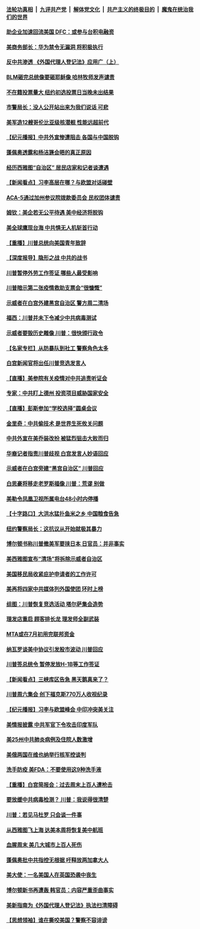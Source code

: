 

####  [法轮功真相](../../../../basic/blob/master/README.md?t=06242002) &nbsp;|&nbsp; [九评共产党](../../../../9ping.md/blob/master/README.md?t=06242002) &nbsp;|&nbsp; [解体党文化](../../../../jtdwh.md/blob/master/README.md?t=06242002)  &nbsp;|&nbsp; [共产主义的终极目的](../../../../gczydzjmd.md/blob/master/README.md?t=06242002) &nbsp;|&nbsp; [魔鬼在统治我们的世界](../../../../mgztzwmdsj.md/blob/master/README.md?t=06242002) 

#### [助企业加速回流美国 DFC：或参与台积电融资](../pages/nsc412/n12209064.md?t=06242002) 

#### [美商务部长：华为禁令无漏洞 将积极执行](../pages/nsc412/n12208757.md?t=06242002) 

#### [反中共渗透 《外国代理人登记法》应用广（上）](../pages/nsc412/n12208404.md?t=06242002) 

#### [BLM砸完总统像要砸耶稣像 哈林牧师发声谴责](../pages/nsc412/n12208413.md?t=06242002) 

#### [不在籍投票量大  纽约初选投票日当晚未出结果](../pages/nsc412/n12208496.md?t=06242002) 

#### [市警局长：没人公开站出来为我们说话 可悲](../pages/nsc412/n12208418.md?t=06242002) 

#### [美军造12艘哥伦比亚级核潜舰 性能远超前代](../pages/nsc412/n12208324.md?t=06242002) 

#### [【纪元播报】中共外宣惨遭阻击 各国与中国脱钩](../pages/nsc412/n12207943.md?t=06242002) 

#### [蓬佩奥透露和杨洁篪会晤的真正原因](../pages/nsc412/n12208086.md?t=06242002) 

#### [经历西雅图“自治区” 居民店家和记者谈遭遇](../pages/nsc412/n12208062.md?t=06242002) 

#### [【新闻看点】习李高层在哪？与欧盟对话碰壁](../pages/nsc412/n12207971.md?t=06242002) 

#### [ACA-5通过加州参议院拨款委员会 民权团体谴责](../pages/nsc412/n12207987.md?t=06242002) 

#### [姆钦：美企若无公平待遇 美中经济将脱钩](../pages/nsc412/n12207735.md?t=06242002) 

#### [美全球鹰现台海 中共惧无人机斩首行动](../pages/nsc412/n12207763.md?t=06242002) 

#### [【重播】川普总统向美国青年致辞](../pages/nsc412/n12207619.md?t=06242002) 

#### [【深度报导】隐形之战 中共的战书](../pages/nsc412/n12200980.md?t=06242002) 

#### [川普暂停外劳工作签证 哪些人最受影响](../pages/nsc412/n12207785.md?t=06242002) 

#### [川普暗示第二张疫情救助支票会“很慷慨”](../pages/nsc412/n12207767.md?t=06242002) 

#### [示威者在白宫外建黑宫自治区 警方周二清场](../pages/nsc412/n12207719.md?t=06242002) 

#### [福西：川普并未下令减少中共病毒测试](../pages/nsc412/n12207515.md?t=06242002) 

#### [示威者要毁历史雕像 川普：很快颁行政令](../pages/nsc412/n12207491.md?t=06242002) 

#### [【名家专栏】从防暴队到社工 警察角色太多](../pages/nsc412/n12206746.md?t=06242002) 

#### [白宫新闻官将出任川普竞选发言人](../pages/nsc412/n12207502.md?t=06242002) 

#### [【直播】美参院有关疫情对中共追责听证会](../pages/nsc412/n12207370.md?t=06242002) 

#### [专家：中共盯上德州 投资项目威胁国家安全](../pages/nsc412/n12207441.md?t=06242002) 

#### [【直播】彭斯参加“学校选择”圆桌会议](../pages/nsc412/n12207136.md?t=06242002) 

#### [金里奇：中共偷技术 是世界生死攸关问题](../pages/nsc412/n12207082.md?t=06242002) 

#### [中共外宣在美乔装改扮 被猛烈狙击大败而归](../pages/nsc412/n12207048.md?t=06242002) 

#### [华裔记者指责川普歧视 白宫发言人妙语回应](../pages/nsc412/n12206915.md?t=06242002) 

#### [示威者在白宫旁建“黑宫自治区” 川普回应](../pages/nsc412/n12206641.md?t=06242002) 

#### [白思豪将移走老罗斯福像 川普：荒谬 别做](../pages/nsc412/n12205759.md?t=06242002) 

#### [美勒令凤凰卫视所属电台48小时内停播](../pages/nsc412/n12205664.md?t=06242002) 

#### [【十字路口】大洪水猛扑鱼米之乡 中国粮食告急](../pages/nsc412/n12205567.md?t=06242002) 

#### [纽约警察局长：这抗议从开始就极其暴力](../pages/nsc412/n12205750.md?t=06242002) 

#### [博尔顿书称川普撤美军要挟日本 日官员：并非事实](../pages/nsc412/n12206543.md?t=06242002) 

#### [美西雅图宣布“清场”将拆除示威者自治区](../pages/nsc412/n12206432.md?t=06242002) 

#### [美国移民局收紧庇护申请者的工作许可](../pages/nsc412/n12206240.md?t=06242002) 

#### [美再将四家中共媒体列外国使团 环时上榜](../pages/nsc412/n12205059.md?t=06242002) 

#### [组图：川普恢复竞选活动 塔尔萨集会造势](../pages/nsc412/n12204200.md?t=06242002) 

#### [理发店重启 顾客排长龙 理发师全副武装](../pages/nsc412/n12205742.md?t=06242002) 

#### [MTA或在7月初用完联邦资金](../pages/nsc412/n12205756.md?t=06242002) 

#### [纳瓦罗谈美中协议引发股市波动 川普回应](../pages/nsc412/n12205543.md?t=06242002) 

#### [川普签总统令 暂停发放H-1B等工作签证](../pages/nsc412/n12205286.md?t=06242002) 

#### [【新闻看点】三峡库区告急 黑天鹅真来了？](../pages/nsc412/n12205008.md?t=06242002) 

#### [川普周六集会 创下福克斯770万人收视纪录](../pages/nsc412/n12205358.md?t=06242002) 

#### [【纪元播报】习李与欧盟峰会 中印冲突美关注](../pages/nsc412/n12205264.md?t=06242002) 

#### [美情报披露 中共军官下令攻击印度军队](../pages/nsc412/n12205206.md?t=06242002) 

#### [美25州中共肺炎病例及住院人数激增](../pages/nsc412/n12204895.md?t=06242002) 

#### [美俄两国在维也纳举行核军控谈判](../pages/nsc412/n12205020.md?t=06242002) 

#### [洗手防疫 美FDA：不要使用这9种洗手液](../pages/nsc412/n12204896.md?t=06242002) 

#### [【重播】白宫简报会：过去周末上百人遭枪击](../pages/nsc412/n12204458.md?t=06242002) 

#### [要放缓中共病毒检测？ 川普：我说得很清楚](../pages/nsc412/n12204784.md?t=06242002) 

#### [川普：若见马杜罗 只会谈一件事](../pages/nsc412/n12204747.md?t=06242002) 

#### [从西雅图飞上海 达美本周将恢复美中航班](../pages/nsc412/n12204640.md?t=06242002) 

#### [血腥周末 美几大城市上百人死伤](../pages/nsc412/n12204490.md?t=06242002) 

#### [蓬佩奥批中共指控无根据 吁释放两加拿大人](../pages/nsc412/n12204564.md?t=06242002) 

#### [美大使：一名美国人在英国恐袭中丧生](../pages/nsc412/n12204415.md?t=06242002) 

#### [博尔顿新书再遭轰 韩官员：内容严重歪曲事实](../pages/nsc412/n12204194.md?t=06242002) 

#### [美新指南为《外国代理人登记法》执法扫清障碍](../pages/nsc412/n12203013.md?t=06242002) 

#### [【思想领袖】谁在撕咬美国？警察不容诽谤](../pages/nsc412/n12201992.md?t=06242002) 

